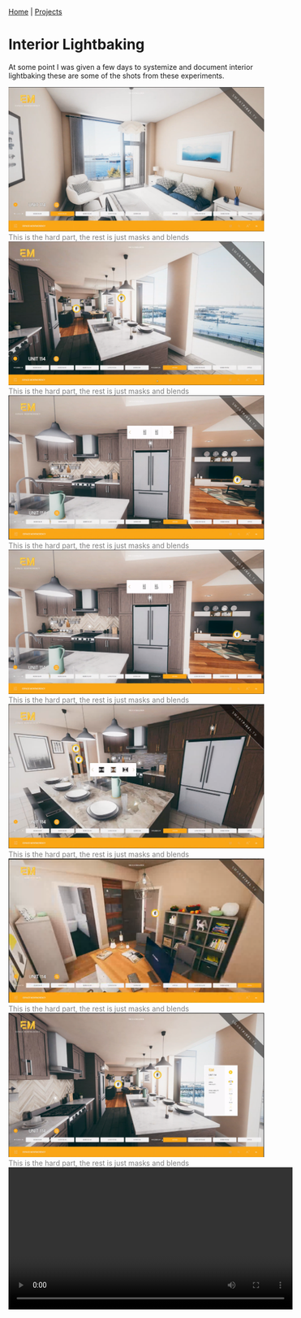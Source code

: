 [Home](index.md) | [Projects](Projects.md) 

# Interior Lightbaking

At some point I was given a few days to systemize and document interior lightbaking these are some of the shots from these experiments.

<img src="Projects/Interiors/Interior1.png" alt="DDXDDY" style="height: auto; width: auto">  
<span style="color: gray;">This is the hard part, the rest is just masks and blends</span>  

</br>

<img src="Projects/Interiors/Interior2.png" alt="DDXDDY" style="height: auto; width: auto">  
<span style="color: gray;">This is the hard part, the rest is just masks and blends</span>  

</br>

<img src="Projects/Interiors/Interior3.png" alt="DDXDDY" style="height: auto; width: auto">  
<span style="color: gray;">This is the hard part, the rest is just masks and blends</span>  

</br>

<img src="Projects/Interiors/Interior4.png" alt="DDXDDY" style="height: auto; width: auto">  
<span style="color: gray;">This is the hard part, the rest is just masks and blends</span>  

</br>

<img src="Projects/Interiors/Interior5.png" alt="DDXDDY" style="height: auto; width: auto">  
<span style="color: gray;">This is the hard part, the rest is just masks and blends</span>  

</br>

<img src="Projects/Interiors/Interior6.png" alt="DDXDDY" style="height: auto; width: auto">  
<span style="color: gray;">This is the hard part, the rest is just masks and blends</span>  

</br>

<img src="Projects/Interiors/Interior7.png" alt="DDXDDY" style="height: auto; width: auto">  
<span style="color: gray;">This is the hard part, the rest is just masks and blends</span>  

</br>

<video controls width="560" style="display: block; margin: 0 auto;">
  <source src="Projects/Interiors/HDRI_Controller.mp4" type="video/mp4">
</video>
